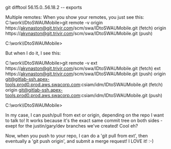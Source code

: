 git difftool 56.15.0..56.18.2 -- exports


Multiple remotes:
When you show your remotes, you just see this:
C:\work\IDtoSWAUMobile>git remote -v
origin   https://akynaston@git.trivir.com/scm/swa/IDtoSWAUMobile.git (fetch)
origin   https://akynaston@git.trivir.com/scm/swa/IDtoSWAUMobile.git (push)

C:\work\IDtoSWAUMobile>


But when I do it, I see this:

C:\work\IDtoSWAUMobile>git remote -v
ext     https://akynaston@git.trivir.com/scm/swa/IDtoSWAUMobile.git (fetch)
ext     https://akynaston@git.trivir.com/scm/swa/IDtoSWAUMobile.git (push)
origin  git@gitlab-ssh.apex-tools.prod0.prod.aws.swacorp.com:csiam/idm/IDtoSWAUMobile.git (fetch)
origin  git@gitlab-ssh.apex-tools.prod0.prod.aws.swacorp.com:csiam/idm/IDtoSWAUMobile.git (push)

C:\work\IDtoSWAUMobile>


In my case, I can push/pull from ext or origin, depending on the repo I want to talk to! It works because it's the exact same commit tree on both sides - exept for the justin/gary/dev branches we've created!  Cool eh?

Now, when you push to your repo, I can do a 'git pull from ext', then eventually a 'git push origin', and submit a merge request!  I LOVE it! :-)

